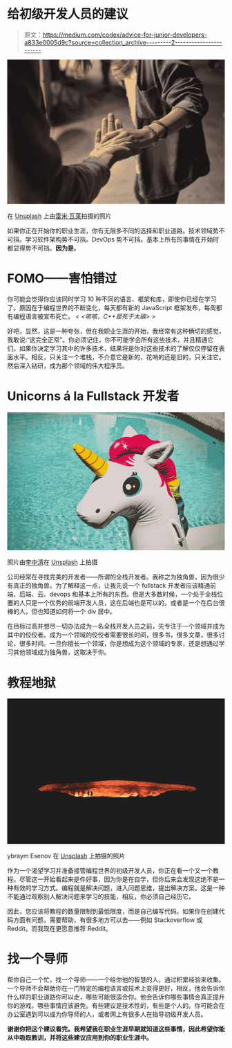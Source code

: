 # 给初级开发人员的建议

> 原文：<https://medium.com/codex/advice-for-junior-developers-a833e0005d9c?source=collection_archive---------2----------------------->

![](img/61310c8f0c8202391a7e0c9b9e861c76.png)

在 [Unsplash](https://unsplash.com?utm_source=medium&utm_medium=referral) 上由[雷米·瓦莱](https://unsplash.com/@walre037?utm_source=medium&utm_medium=referral)拍摄的照片

如果你正在开始你的职业生涯，你有无限多不同的选择和职业道路。技术领域势不可挡。学习软件架构势不可挡。DevOps 势不可挡。基本上所有的事情在开始时都显得势不可挡。**因为是**。

# FOMO——害怕错过

你可能会觉得你应该同时学习 10 种不同的语言、框架和库，即使你已经在学习了。原因在于编程世界的不断变化，每天都有新的 JavaScript 框架发布，每周都有编程语言被宣布死亡。 *< <咳咳，C++是死于太碳> >*

好吧，显然，这是一种夸张，但在我职业生涯的开始，我经常有这种确切的感觉，我敢说:“这完全正常”。你必须记住，你不可能学会所有这些技术，并且精通它们。如果你决定学习其中的许多技术，结果将是你对这些技术的了解仅仅停留在表面水平。相反，只关注一个堆栈，不介意它是新的，花哨的还是旧的，只关注它。然后深入钻研，成为那个领域的伟大程序员。

# Unicorns á la Fullstack 开发者

![](img/8538c322cc12f4f92261dff5cc165553.png)

照片由[李中清](https://unsplash.com/@picsbyjameslee?utm_source=medium&utm_medium=referral)在 [Unsplash](https://unsplash.com?utm_source=medium&utm_medium=referral) 上拍摄

公司经常在寻找完美的开发者——所谓的全栈开发者。我称之为独角兽，因为很少有真正的独角兽。为了解释这一点，让我先说一个 fullstack 开发者应该精通前端、后端、云、devops 和基本上所有的东西。但是大多数时候，一个处于全栈位置的人只是一个优秀的前端开发人员，这在后端也是可以的。或者是一个在后台很棒的人，但也知道如何将一个 div 居中。

在目标过高并想尽一切办法成为一名全栈开发人员之前，先专注于一个领域并成为其中的佼佼者。成为一个领域的佼佼者需要很长时间，很多书，很多文章，很多讨论，很多时间。一旦你擅长一个领域，你是想成为这个领域的专家，还是想通过学习其他领域成为独角兽，这取决于你。

# 教程地狱

![](img/4ad55613c4a10b6f89d7a3456882e642.png)

ybraym Esenov 在 [Unsplash](https://unsplash.com?utm_source=medium&utm_medium=referral) 上拍摄的照片

作为一个渴望学习并准备接管编程世界的初级开发人员，你正在看一个又一个教程。尽管这一开始看起来是件好事，因为你是在自学，但你后来会发现这绝不是一种有效的学习方式。编程就是解决问题，进入问题思维，提出解决方案。这是一种不能通过观察别人解决问题来学习的技能，相反，你必须自己经历它。

因此，您应该将教程的数量限制到最低限度，而是自己编写代码。如果你在创建代码方面有问题，需要帮助，有很多地方可以去——例如 Stackoverflow 或 Reddit，而我现在更愿意推荐 Reddit。

# 找一个导师

帮你自己一个忙，找一个导师——一个给你他的智慧的人，通过积累经验来收集。一个导师不会帮助你在一门特定的编程语言或技术上变得更好，相反，他会告诉你什么样的职业道路你可以走，哪些可能很适合你。他会告诉你哪些事情会真正提升你的游戏，哪些事情应该避免。有些建议是技术性的，有些是个人的。你可能会在办公室遇到可以成为你导师的人，或者网上有很多人在指导初级开发人员。

**谢谢你把这个建议看完。我希望我在职业生涯早期就知道这些事情，因此希望你能从中吸取教训，并将这些建议应用到你的职业生涯中。**